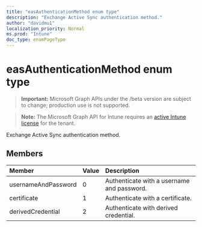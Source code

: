 ```yaml
---
title: "easAuthenticationMethod enum type"
description: "Exchange Active Sync authentication method."
author: "davidmu1"
localization_priority: Normal
ms.prod: "Intune"
doc_type: enumPageType
---
```


# easAuthenticationMethod enum type

> **Important:** Microsoft Graph APIs under the /beta version are subject to change; production use is not supported.

> **Note:** The Microsoft Graph API for Intune requires an [active Intune license](https://go.microsoft.com/fwlink/?linkid=839381) for the tenant.

Exchange Active Sync authentication method.

## Members
|Member|Value|Description|
|:---|:---|:---|
|usernameAndPassword|0|Authenticate with a username and password.|
|certificate|1|Authenticate with a certificate.|
|derivedCredential|2|Authenticate with derived credential.|



